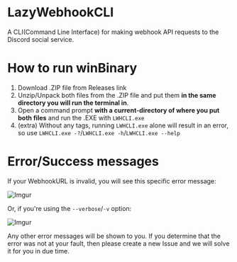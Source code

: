 # LazyWebhookCLI
A CLI(Command Line Interface) for making webhook API requests to the Discord social service.

# How to run winBinary

1. Download .ZIP file from Releases link
2. Unzip/Unpack both files from the .ZIP file and put them **in the same directory you will run the terminal in**.
3. Open a command prompt **with a current-directory of where you put both files** and run the .EXE with ``LWHCLI.exe``
4. (extra) Without any tags, running ``LWHCLI.exe`` alone will result in an error, so use ``LWHCLI.exe -?``/``LWHCLI.exe -h``/``LWHCLI.exe --help``

# Error/Success messages

If your WebhookURL is invalid, you will see this specific error message:

![Imgur](https://i.imgur.com/8QJhjZq.png)

Or, if you're using the ``--verbose``/``-v`` option:

![Imgur](https://i.imgur.com/oTXKR9w.png)

Any other error messages will be shown to you. If you determine that the error was not at your fault, then please create a new Issue and we will solve it for you in due time.
